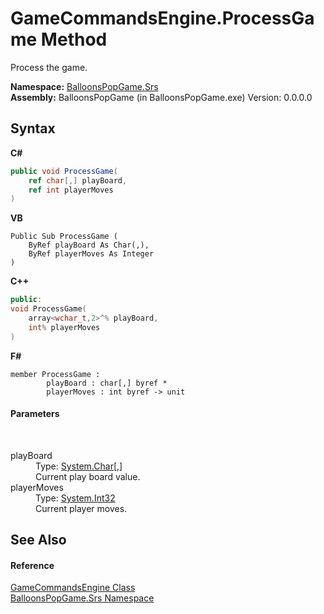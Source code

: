 # GameCommandsEngine.ProcessGame Method 
 

Process the game.

**Namespace:**&nbsp;<a href="N_BalloonsPopGame_Srs">BalloonsPopGame.Srs</a><br />**Assembly:**&nbsp;BalloonsPopGame (in BalloonsPopGame.exe) Version: 0.0.0.0

## Syntax

**C#**<br />
``` C#
public void ProcessGame(
	ref char[,] playBoard,
	ref int playerMoves
)
```

**VB**<br />
``` VB
Public Sub ProcessGame ( 
	ByRef playBoard As Char(,),
	ByRef playerMoves As Integer
)
```

**C++**<br />
``` C++
public:
void ProcessGame(
	array<wchar_t,2>^% playBoard, 
	int% playerMoves
)
```

**F#**<br />
``` F#
member ProcessGame : 
        playBoard : char[,] byref * 
        playerMoves : int byref -> unit 

```


#### Parameters
&nbsp;<dl><dt>playBoard</dt><dd>Type: <a href="http://msdn2.microsoft.com/en-us/library/k493b04s" target="_blank">System.Char</a>[,]<br />Current play board value.</dd><dt>playerMoves</dt><dd>Type: <a href="http://msdn2.microsoft.com/en-us/library/td2s409d" target="_blank">System.Int32</a><br />Current player moves.</dd></dl>

## See Also


#### Reference
<a href="T_BalloonsPopGame_Srs_GameCommandsEngine">GameCommandsEngine Class</a><br /><a href="N_BalloonsPopGame_Srs">BalloonsPopGame.Srs Namespace</a><br />